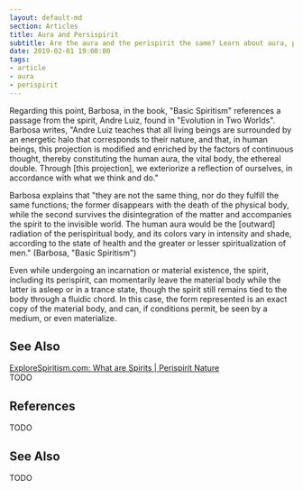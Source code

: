 ```yaml
---
layout: default-md
section: Articles
title: Aura and Persispirit
subtitle: Are the aura and the perispirit the same? Learn about aura, perispirt and other important concepts about them
date: 2019-02-01 19:00:00
tags: 
- article
- aura
- perispirit
---
```


Regarding this point, Barbosa, in the book, "Basic Spiritism" references a passage from the spirit, Andre Luiz, found in "Evolution in Two Worlds". Barbosa writes, "Andre Luiz teaches that all living beings are surrounded by an energetic halo that corresponds to their nature, and that, in human beings, this projection is modified and enriched by the factors of continuous thought, thereby constituting the human aura, the vital body, the ethereal double. Through [this projection], we exteriorize a reflection of ourselves, in accordance with what we think and do."

Barbosa explains that "they are not the same thing, nor do they fulfill the same functions; the former disappears with the death of the physical body, while the second survives the disintegration of the matter and accompanies the spirit to the invisible world. The human aura would be the [outward] radiation of the perispiritual body, and its colors vary in intensity and shade, according to the state of health and the greater or lesser spiritualization of men." (Barbosa, "Basic Spiritism")

Even while undergoing an incarnation or material existence, the spirit, including its perispirit, can momentarily leave the material body while the latter is asleep or in a trance state, though the spirit still remains tied to the body through a fluidic chord.  In this case, the form represented is an exact copy of the material body, and can, if conditions permit, be seen by a medium, or even materialize.

## See Also
[ExploreSpiritism.com: What are Spirits | Perispirit Nature](//www.explorespiritism.com/Philosophy_Perispirit_Nature.htm)  
TODO

## References
TODO

## See Also
TODO